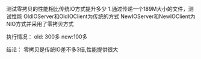 测试零拷贝的性能相比传统IO方式提升多少
1.通过传递一个189M大小的文件，测试性能
OldIOServer和OldIOClient为传统的方式
NewIOServer和NewIOClient为NIO方式并采用了零拷贝方式

执行情况：
old: 300多
new:100多

结论：
零拷贝是传统IO差不多3倍,性能提供很大